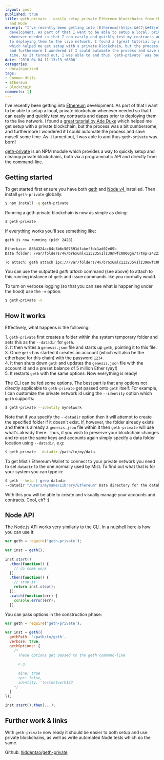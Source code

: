 ```yaml
---
layout: post
published: true
title: geth-private - easily setup private Ethereum blockchains from the command-line
  and Node
excerpt: "I've recently been getting into [Ethereum](https:&#47;&#47;ethereum.org&#47;)
  development. As part of that I want to be able to setup a local, private blockchain
  whenever needed so that I can easily and quickly test my contracts and dapps prior
  to deploying them to the live network. I found a [great tutorial by Ade Duke](http:&#47;&#47;adeduke.com&#47;2015&#47;08&#47;how-to-create-a-private-ethereum-chain&#47;)
  which helped me get setup with a private blockchain, but the process was a bit cumbersome,
  and furthermore I wondered if I could automate the process and save myself some
  time. As it turned out, I was able to and thus `geth-private` was born!\r\n"
date: '2016-04-04 11:13:13 +0800'
categories:
- Uncategorized
tags:
- Common-Utils
- Ethereum
- Blockchain
comments: []
---
```

I've recently been getting into [Ethereum](https://ethereum.org/) development. As part of that I want to be able to setup a local, private blockchain whenever needed so that I can easily and quickly test my contracts and dapps prior to deploying them to the live network. I found a [great tutorial by Ade Duke](http://adeduke.com/2015/08/how-to-create-a-private-ethereum-chain/) which helped me get setup with a private blockchain, but the process was a bit cumbersome, and furthermore I wondered if I could automate the process and save myself some time. As it turned out, I was able to and thus `geth-private` was born!  
<a id="more"></a><a id="more-1955"></a>

[geth-private](https://github.com/hiddentao/geth-private) is an NPM module which provides a way to quickly setup and cleanup private blockchains, both via a programmatic API and directly from the command-line.

## Getting started

To get started first ensure you have both [geth](https://github.com/ethereum/go-ethereum) and [Node v4 ](http://nodejs.org) installed. Then install `geth-private` globally:

```bash  
$ npm install -g geth-private  
```

Running a geth private blockchain is now as simple as doing:

```bash  
$ geth-private  
```

If everything works you'll see something like:

```bash  
geth is now running (pid: 2428).

Etherbase: 8864324ac84c3b6c507591dfabeffdc1ad02e09b  
Data folder: /var/folders/4v/br6x6mlx113235v1lz39nwfc0000gn/T/tmp-242211yXIVsOX5tP

To attach: geth attach ipc:///var/folders/4v/br6x6mlx113235v1lz39nwfc0000gn/T/tmp-242211yXIVsOX5tP/  
```

You can use the outputted _geth attach_ command (see above) to attach to this running instance of `geth` and issue commands like you normally would.

To turn on verbose logging (so that you can see what is happening under the hood) use the `-v` option:

```bash  
$ geth-private -v  
```

## How it works

Effectively, what happens is the following:

1\. `geth-private` first creates a folder within the system temporary folder and sets this as the `--datadir` for `geth`.  
2\. It then writes a `genesis.json` file and starts up `geth`, pointing it to this file.  
3\. Once `geth` has started it creates an account (which will also be the etherbase for this chain) with the password `1234`.  
4\. It then shuts down `geth` and updates the `genesis.json` file with the account id and a preset balance of 5 million Ether (yay!)  
5\. It restarts `geth` with the same options. Now everything is ready!

The CLI can be fed some options. The best part is that any options not directly applicable to `geth-private` get passed onto `geth` itself. For example, I can customize the private network id using the `--identity` option which `geth` supports:

```bash  
$ geth-private --identity mynetwork  
```

Note that if you specify the `--datadir` option then it will attempt to create the specified folder if it doesn't exist. If, however, the folder already exists and there is already a `genesis.json` file within it then `geth-private` will use what's already there. Thus, if you wish to preserve your blockchain changes and re-use the same keys and accounts again simply specify a data folder location using `--datadir`, e.g:

```bash  
$ geth-private --datadir /path/to/my/data  
```

To get Mist / Ethereum Wallet to connect to your private network you need to set `datadir` to the one normally used by Mist. To find out what that is for your system you can type in:

```bash  
$ geth --help | grep datadir  
--datadir "/Users/myname/Library/Ethereum" Data directory for the databases and keystore  
```

With this you will be able to create and visually manage your accounts and contracts. Cool, eh? :)

## Node API

The Node.js API works very similarly to the CLI. In a nutshell here is how you can use it:

```js  
var geth = require('geth-private');
 
var inst = geth();
 
inst.start()
  .then(function() {
    // do some work
  });
  .then(function() {
    // stop it
    return inst.stop();
  });
  .catch(function(err) {
    console.error(err);  
  })
```

You can pass options in the construction phase:

```js  
var geth = require('geth-private');
 
var inst = geth({
  gethPath: '/path/to/geth',
  verbose: true,
  gethOptions: {
    /* 
      These options get passed to the geth command-line 
 
      e.g.
 
      mine: true
      rpc: false,
      identity: 'testnetwork123'
    */
  }
});
 
inst.start().then(...);
```

## Further work & links

With `geth-private` now ready it should be easier to both setup and use private blockchains, as well as write automated Node tests which do the same.

Github: [hiddentao/geth-private](https://github.com/hiddentao/geth-private)
